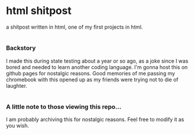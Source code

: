 # html shitpost
a shitpost written in html, one of my first projects in html.
#
### Backstory
I made this during state testing about a year or so ago, as a joke since I was bored and needed to learn another coding language. I'm gonna host this on github pages for nostalgic reasons. Good memories of me passing my chromebook with this opened up as my friends were trying not to die of laughter. 
#
### A little note to those viewing this repo...
I am probably archiving this for nostalgic reasons. Feel free to modify it as you wish.
